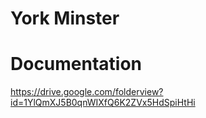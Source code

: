 # York Minster


# Documentation
https://drive.google.com/folderview?id=1YlQmXJ5B0qnWIXfQ6K2ZVx5HdSpiHtHi
